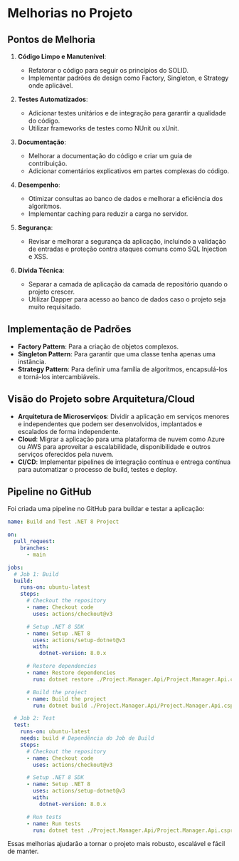 # Melhorias no Projeto

## Pontos de Melhoria

1. **Código Limpo e Manutenível**:
    - Refatorar o código para seguir os princípios do SOLID.
    - Implementar padrões de design como Factory, Singleton, e Strategy onde aplicável.

2. **Testes Automatizados**:
    - Adicionar testes unitários e de integração para garantir a qualidade do código.
    - Utilizar frameworks de testes como NUnit ou xUnit.

3. **Documentação**:
    - Melhorar a documentação do código e criar um guia de contribuição.
    - Adicionar comentários explicativos em partes complexas do código.

4. **Desempenho**:
    - Otimizar consultas ao banco de dados e melhorar a eficiência dos algoritmos.
    - Implementar caching para reduzir a carga no servidor.

5. **Segurança**:
    - Revisar e melhorar a segurança da aplicação, incluindo a validação de entradas e proteção contra ataques comuns como SQL Injection e XSS.

6. **Dívida Técnica**:
    - Separar a camada de aplicação da camada de repositório quando o projeto crescer.
    - Utilizar Dapper para acesso ao banco de dados caso o projeto seja muito requisitado.

## Implementação de Padrões

- **Factory Pattern**: Para a criação de objetos complexos.
- **Singleton Pattern**: Para garantir que uma classe tenha apenas uma instância.
- **Strategy Pattern**: Para definir uma família de algoritmos, encapsulá-los e torná-los intercambiáveis.

## Visão do Projeto sobre Arquitetura/Cloud

- **Arquitetura de Microserviços**: Dividir a aplicação em serviços menores e independentes que podem ser desenvolvidos, implantados e escalados de forma independente.
- **Cloud**: Migrar a aplicação para uma plataforma de nuvem como Azure ou AWS para aproveitar a escalabilidade, disponibilidade e outros serviços oferecidos pela nuvem.
- **CI/CD**: Implementar pipelines de integração contínua e entrega contínua para automatizar o processo de build, testes e deploy.

## Pipeline no GitHub

Foi criada uma pipeline no GitHub para buildar e testar a aplicação:

```yaml
name: Build and Test .NET 8 Project

on:
  pull_request:
    branches:
      - main

jobs:
  # Job 1: Build
  build:
    runs-on: ubuntu-latest
    steps:
      # Checkout the repository
      - name: Checkout code
        uses: actions/checkout@v3

      # Setup .NET 8 SDK
      - name: Setup .NET 8
        uses: actions/setup-dotnet@v3
        with:
          dotnet-version: 8.0.x

      # Restore dependencies
      - name: Restore dependencies
        run: dotnet restore ./Project.Manager.Api/Project.Manager.Api.csproj

      # Build the project
      - name: Build the project
        run: dotnet build ./Project.Manager.Api/Project.Manager.Api.csproj --configuration Release --no-restore

  # Job 2: Test
  test:
    runs-on: ubuntu-latest
    needs: build # Dependência do Job de Build
    steps:
      # Checkout the repository
      - name: Checkout code
        uses: actions/checkout@v3

      # Setup .NET 8 SDK
      - name: Setup .NET 8
        uses: actions/setup-dotnet@v3
        with:
          dotnet-version: 8.0.x

      # Run tests
      - name: Run tests
        run: dotnet test ./Project.Manager.Api/Project.Manager.Api.csproj --configuration Release --no-build --verbosity normal
```

Essas melhorias ajudarão a tornar o projeto mais robusto, escalável e fácil de manter.